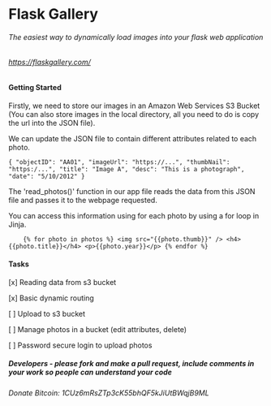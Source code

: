 # Flask Gallery
###### The easiest way to dynamically load images into your flask web application 
###### https://flaskgallery.com/


#### Getting Started


Firstly, we need to store our images in an Amazon Web Services S3 Bucket (You can also store images in the local directory, all you need to do is copy the url into the JSON file).

We can update the JSON file to contain different attributes related to each photo.

`{
              "objectID": "AA01",
              "imageUrl": "https://...",
              "thumbNail": "https:/...",
              "title": "Image A",
              "desc": "This is a photograph",
              "date": "5/10/2012"
            }`
            


The 'read_photos()' function in our app file reads the data from this JSON file and passes it to the webpage requested.

You can access this information using for each photo by using a for loop in Jinja.

`    {% for photo in photos %}
                  <img src="{{photo.thumb}}" />
                  <h4>{{photo.title}}</h4>
                  <p>{{photo.year}}</p>
                {% endfor %}`
            





#### Tasks

[x] Reading data from s3 bucket

[x] Basic dynamic routing

[ ] Upload to s3 bucket

[ ] Manage photos in a bucket (edit attributes, delete)

[ ] Password secure login to upload photos


##### Developers - please fork and make a pull request, include comments in your work so people can understand your code



###### Donate Bitcoin: 1CUz6mRsZTp3cK55bhQF5kJiUtBWqjB9ML 
